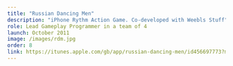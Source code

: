 ```yaml
---
title: "Russian Dancing Men"
description: "iPhone Rythm Action Game. Co-developed with Weebls Stuff"
role: Lead Gameplay Programmer in a team of 4
launch: October 2011
image: /images/rdm.jpg
order: 8
link: https://itunes.apple.com/gb/app/russian-dancing-men/id456697773?mt=8
---
```

